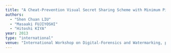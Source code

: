 ```yaml
---
title: "A Cheat-Prevention Visual Secret Sharing Scheme with Minimum Pixel Expansion"
authors:
  - "Shen Chuan LIU"
  - "Masaaki FUJIYOSHI"
  - "Hitoshi KIYA"
year: 2013
type: "international"
venue: "International Workshop on Digital-Forensics and Watermarking, pp. 7.7, Auckland, New Zealand, 2013-10-03."
---
```

